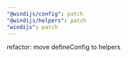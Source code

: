 ```yaml
---
"@windijs/config": patch
"@windijs/helpers": patch
"windijs": patch
---
```


refactor: move defineConfig to helpers
